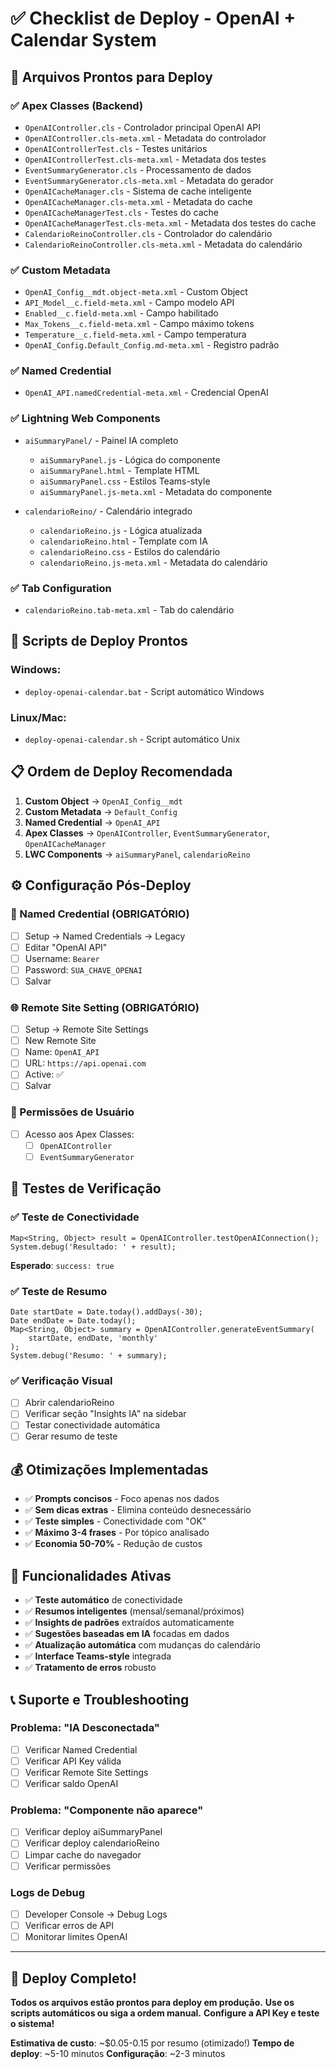 # ✅ Checklist de Deploy - OpenAI + Calendar System

## 📁 **Arquivos Prontos para Deploy**

### **✅ Apex Classes (Backend)**

- `OpenAIController.cls` - Controlador principal OpenAI API
- `OpenAIController.cls-meta.xml` - Metadata do controlador
- `OpenAIControllerTest.cls` - Testes unitários
- `OpenAIControllerTest.cls-meta.xml` - Metadata dos testes
- `EventSummaryGenerator.cls` - Processamento de dados
- `EventSummaryGenerator.cls-meta.xml` - Metadata do gerador
- `OpenAICacheManager.cls` - Sistema de cache inteligente
- `OpenAICacheManager.cls-meta.xml` - Metadata do cache
- `OpenAICacheManagerTest.cls` - Testes do cache
- `OpenAICacheManagerTest.cls-meta.xml` - Metadata dos testes do cache
- `CalendarioReinoController.cls` - Controlador do calendário
- `CalendarioReinoController.cls-meta.xml` - Metadata do calendário

### **✅ Custom Metadata**

- `OpenAI_Config__mdt.object-meta.xml` - Custom Object
- `API_Model__c.field-meta.xml` - Campo modelo API
- `Enabled__c.field-meta.xml` - Campo habilitado
- `Max_Tokens__c.field-meta.xml` - Campo máximo tokens
- `Temperature__c.field-meta.xml` - Campo temperatura
- `OpenAI_Config.Default_Config.md-meta.xml` - Registro padrão

### **✅ Named Credential**

- `OpenAI_API.namedCredential-meta.xml` - Credencial OpenAI

### **✅ Lightning Web Components**

- `aiSummaryPanel/` - Painel IA completo
  - `aiSummaryPanel.js` - Lógica do componente
  - `aiSummaryPanel.html` - Template HTML
  - `aiSummaryPanel.css` - Estilos Teams-style
  - `aiSummaryPanel.js-meta.xml` - Metadata do componente

- `calendarioReino/` - Calendário integrado
  - `calendarioReino.js` - Lógica atualizada
  - `calendarioReino.html` - Template com IA
  - `calendarioReino.css` - Estilos do calendário
  - `calendarioReino.js-meta.xml` - Metadata do calendário

### **✅ Tab Configuration**

- `calendarioReino.tab-meta.xml` - Tab do calendário

## 🚀 **Scripts de Deploy Prontos**

### **Windows:**

- `deploy-openai-calendar.bat` - Script automático Windows

### **Linux/Mac:**

- `deploy-openai-calendar.sh` - Script automático Unix

## 📋 **Ordem de Deploy Recomendada**

1. **Custom Object** → `OpenAI_Config__mdt`
2. **Custom Metadata** → `Default_Config`
3. **Named Credential** → `OpenAI_API`
4. **Apex Classes** → `OpenAIController`, `EventSummaryGenerator`, `OpenAICacheManager`
5. **LWC Components** → `aiSummaryPanel`, `calendarioReino`

## ⚙️ **Configuração Pós-Deploy**

### **🔑 Named Credential (OBRIGATÓRIO)**

- [ ] Setup → Named Credentials → Legacy
- [ ] Editar "OpenAI API"
- [ ] Username: `Bearer`
- [ ] Password: `SUA_CHAVE_OPENAI`
- [ ] Salvar

### **🌐 Remote Site Setting (OBRIGATÓRIO)**

- [ ] Setup → Remote Site Settings
- [ ] New Remote Site
- [ ] Name: `OpenAI_API`
- [ ] URL: `https://api.openai.com`
- [ ] Active: ✅
- [ ] Salvar

### **👥 Permissões de Usuário**

- [ ] Acesso aos Apex Classes:
  - [ ] `OpenAIController`
  - [ ] `EventSummaryGenerator`

## 🧪 **Testes de Verificação**

### **✅ Teste de Conectividade**

```apex
Map<String, Object> result = OpenAIController.testOpenAIConnection();
System.debug('Resultado: ' + result);
```

**Esperado**: `success: true`

### **✅ Teste de Resumo**

```apex
Date startDate = Date.today().addDays(-30);
Date endDate = Date.today();
Map<String, Object> summary = OpenAIController.generateEventSummary(
    startDate, endDate, 'monthly'
);
System.debug('Resumo: ' + summary);
```

### **✅ Verificação Visual**

- [ ] Abrir calendarioReino
- [ ] Verificar seção "Insights IA" na sidebar
- [ ] Testar conectividade automática
- [ ] Gerar resumo de teste

## 💰 **Otimizações Implementadas**

- ✅ **Prompts concisos** - Foco apenas nos dados
- ✅ **Sem dicas extras** - Elimina conteúdo desnecessário
- ✅ **Teste simples** - Conectividade com "OK"
- ✅ **Máximo 3-4 frases** - Por tópico analisado
- ✅ **Economia 50-70%** - Redução de custos

## 🎯 **Funcionalidades Ativas**

- ✅ **Teste automático** de conectividade
- ✅ **Resumos inteligentes** (mensal/semanal/próximos)
- ✅ **Insights de padrões** extraídos automaticamente
- ✅ **Sugestões baseadas em IA** focadas em dados
- ✅ **Atualização automática** com mudanças do calendário
- ✅ **Interface Teams-style** integrada
- ✅ **Tratamento de erros** robusto

## 📞 **Suporte e Troubleshooting**

### **Problema: "IA Desconectada"**

- [ ] Verificar Named Credential
- [ ] Verificar API Key válida
- [ ] Verificar Remote Site Settings
- [ ] Verificar saldo OpenAI

### **Problema: "Componente não aparece"**

- [ ] Verificar deploy aiSummaryPanel
- [ ] Verificar deploy calendarioReino
- [ ] Limpar cache do navegador
- [ ] Verificar permissões

### **Logs de Debug**

- [ ] Developer Console → Debug Logs
- [ ] Verificar erros de API
- [ ] Monitorar limites OpenAI

---

## 🎉 **Deploy Completo!**

**Todos os arquivos estão prontos para deploy em produção.**
**Use os scripts automáticos ou siga a ordem manual.**
**Configure a API Key e teste o sistema!**

**Estimativa de custo**: ~$0.05-0.15 por resumo (otimizado!)
**Tempo de deploy**: ~5-10 minutos
**Configuração**: ~2-3 minutos
